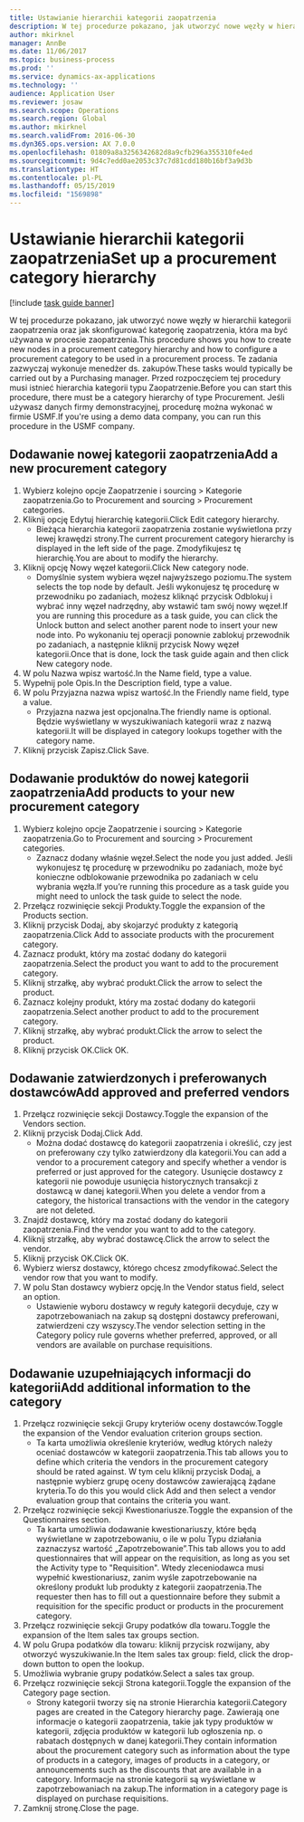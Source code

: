 ```yaml
---
title: Ustawianie hierarchii kategorii zaopatrzenia
description: W tej procedurze pokazano, jak utworzyć nowe węzły w hierarchii kategorii zaopatrzenia oraz jak skonfigurować kategorię zaopatrzenia, która ma być używana w procesie zaopatrzenia.
author: mkirknel
manager: AnnBe
ms.date: 11/06/2017
ms.topic: business-process
ms.prod: ''
ms.service: dynamics-ax-applications
ms.technology: ''
audience: Application User
ms.reviewer: josaw
ms.search.scope: Operations
ms.search.region: Global
ms.author: mkirknel
ms.search.validFrom: 2016-06-30
ms.dyn365.ops.version: AX 7.0.0
ms.openlocfilehash: 01809a8a3256342682d8a9cfb296a355310fe4ed
ms.sourcegitcommit: 9d4c7edd0ae2053c37c7d81cdd180b16bf3a9d3b
ms.translationtype: HT
ms.contentlocale: pl-PL
ms.lasthandoff: 05/15/2019
ms.locfileid: "1569898"
---
```

# <a name="set-up-a-procurement-category-hierarchy"></a><span data-ttu-id="b70ee-103">Ustawianie hierarchii kategorii zaopatrzenia</span><span class="sxs-lookup"><span data-stu-id="b70ee-103">Set up a procurement category hierarchy</span></span>

[!include [task guide banner](../../includes/task-guide-banner.md)]

<span data-ttu-id="b70ee-104">W tej procedurze pokazano, jak utworzyć nowe węzły w hierarchii kategorii zaopatrzenia oraz jak skonfigurować kategorię zaopatrzenia, która ma być używana w procesie zaopatrzenia.</span><span class="sxs-lookup"><span data-stu-id="b70ee-104">This procedure shows you how to create new nodes in a procurement category hierarchy and how to configure a procurement category to be used in a procurement process.</span></span> <span data-ttu-id="b70ee-105">Te zadania zazwyczaj wykonuje menedżer ds. zakupów.</span><span class="sxs-lookup"><span data-stu-id="b70ee-105">These tasks would typically be carried out by a Purchasing manager.</span></span> <span data-ttu-id="b70ee-106">Przed rozpoczęciem tej procedury musi istnieć hierarchia kategorii typu Zaopatrzenie.</span><span class="sxs-lookup"><span data-stu-id="b70ee-106">Before you can start this procedure, there must be a category hierarchy of type Procurement.</span></span> <span data-ttu-id="b70ee-107">Jeśli używasz danych firmy demonstracyjnej, procedurę można wykonać w firmie USMF.</span><span class="sxs-lookup"><span data-stu-id="b70ee-107">If you're using a demo data company, you can run this procedure in the USMF company.</span></span>


## <a name="add-a-new-procurement-category"></a><span data-ttu-id="b70ee-108">Dodawanie nowej kategorii zaopatrzenia</span><span class="sxs-lookup"><span data-stu-id="b70ee-108">Add a new procurement category</span></span>
1. <span data-ttu-id="b70ee-109">Wybierz kolejno opcje Zaopatrzenie i sourcing > Kategorie zaopatrzenia.</span><span class="sxs-lookup"><span data-stu-id="b70ee-109">Go to Procurement and sourcing > Procurement categories.</span></span>
2. <span data-ttu-id="b70ee-110">Kliknij opcję Edytuj hierarchię kategorii.</span><span class="sxs-lookup"><span data-stu-id="b70ee-110">Click Edit category hierarchy.</span></span>
    * <span data-ttu-id="b70ee-111">Bieżąca hierarchia kategorii zaopatrzenia zostanie wyświetlona przy lewej krawędzi strony.</span><span class="sxs-lookup"><span data-stu-id="b70ee-111">The current procurement category hierarchy is displayed in the left side of the page.</span></span> <span data-ttu-id="b70ee-112">Zmodyfikujesz tę hierarchię.</span><span class="sxs-lookup"><span data-stu-id="b70ee-112">You  are about to modify the hierarchy.</span></span>  
3. <span data-ttu-id="b70ee-113">Kliknij opcję Nowy węzeł kategorii.</span><span class="sxs-lookup"><span data-stu-id="b70ee-113">Click New category node.</span></span>
    * <span data-ttu-id="b70ee-114">Domyślnie system wybiera węzeł najwyższego poziomu.</span><span class="sxs-lookup"><span data-stu-id="b70ee-114">The system selects the top node by default.</span></span> <span data-ttu-id="b70ee-115">Jeśli wykonujesz tę procedurę w przewodniku po zadaniach, możesz kliknąć przycisk Odblokuj i wybrać inny węzeł nadrzędny, aby wstawić tam swój nowy węzeł.</span><span class="sxs-lookup"><span data-stu-id="b70ee-115">If you are running this procedure as a task guide, you can click the Unlock button and select another parent node to insert your new node into.</span></span> <span data-ttu-id="b70ee-116">Po wykonaniu tej operacji ponownie zablokuj przewodnik po zadaniach, a następnie kliknij przycisk Nowy węzeł kategorii.</span><span class="sxs-lookup"><span data-stu-id="b70ee-116">Once that is done, lock the task guide again and then click New category node.</span></span>  
4. <span data-ttu-id="b70ee-117">W polu Nazwa wpisz wartość.</span><span class="sxs-lookup"><span data-stu-id="b70ee-117">In the Name field, type a value.</span></span>
5. <span data-ttu-id="b70ee-118">Wypełnij pole Opis.</span><span class="sxs-lookup"><span data-stu-id="b70ee-118">In the Description field, type a value.</span></span>
6. <span data-ttu-id="b70ee-119">W polu Przyjazna nazwa wpisz wartość.</span><span class="sxs-lookup"><span data-stu-id="b70ee-119">In the Friendly name field, type a value.</span></span>
    * <span data-ttu-id="b70ee-120">Przyjazna nazwa jest opcjonalna.</span><span class="sxs-lookup"><span data-stu-id="b70ee-120">The friendly name is optional.</span></span> <span data-ttu-id="b70ee-121">Będzie wyświetlany w wyszukiwaniach kategorii wraz z nazwą kategorii.</span><span class="sxs-lookup"><span data-stu-id="b70ee-121">It will be displayed in category lookups together with the category name.</span></span>  
7. <span data-ttu-id="b70ee-122">Kliknij przycisk Zapisz.</span><span class="sxs-lookup"><span data-stu-id="b70ee-122">Click Save.</span></span>

## <a name="add-products-to-your-new-procurement-category"></a><span data-ttu-id="b70ee-123">Dodawanie produktów do nowej kategorii zaopatrzenia</span><span class="sxs-lookup"><span data-stu-id="b70ee-123">Add products to your new procurement category</span></span>
1. <span data-ttu-id="b70ee-124">Wybierz kolejno opcje Zaopatrzenie i sourcing > Kategorie zaopatrzenia.</span><span class="sxs-lookup"><span data-stu-id="b70ee-124">Go to Procurement and sourcing > Procurement categories.</span></span>
    * <span data-ttu-id="b70ee-125">Zaznacz dodany właśnie węzeł.</span><span class="sxs-lookup"><span data-stu-id="b70ee-125">Select the node you just added.</span></span> <span data-ttu-id="b70ee-126">Jeśli wykonujesz tę procedurę w przewodniku po zadaniach, może być konieczne odblokowanie przewodnika po zadaniach w celu wybrania węzła.</span><span class="sxs-lookup"><span data-stu-id="b70ee-126">If you’re running this procedure as a task guide you might need to unlock the task guide to select the node.</span></span>  
2. <span data-ttu-id="b70ee-127">Przełącz rozwinięcie sekcji Produkty.</span><span class="sxs-lookup"><span data-stu-id="b70ee-127">Toggle the expansion of the Products section.</span></span>
3. <span data-ttu-id="b70ee-128">Kliknij przycisk Dodaj, aby skojarzyć produkty z kategorią zaopatrzenia.</span><span class="sxs-lookup"><span data-stu-id="b70ee-128">Click Add to associate products with the procurement category.</span></span>
4. <span data-ttu-id="b70ee-129">Zaznacz produkt, który ma zostać dodany do kategorii zaopatrzenia.</span><span class="sxs-lookup"><span data-stu-id="b70ee-129">Select the product you want to add to the procurement category.</span></span>
5. <span data-ttu-id="b70ee-130">Kliknij strzałkę, aby wybrać produkt.</span><span class="sxs-lookup"><span data-stu-id="b70ee-130">Click the arrow to select the product.</span></span>
6. <span data-ttu-id="b70ee-131">Zaznacz kolejny produkt, który ma zostać dodany do kategorii zaopatrzenia.</span><span class="sxs-lookup"><span data-stu-id="b70ee-131">Select another product to add to the procurement category.</span></span>
7. <span data-ttu-id="b70ee-132">Kliknij strzałkę, aby wybrać produkt.</span><span class="sxs-lookup"><span data-stu-id="b70ee-132">Click the arrow to select the product.</span></span>
8. <span data-ttu-id="b70ee-133">Kliknij przycisk OK.</span><span class="sxs-lookup"><span data-stu-id="b70ee-133">Click OK.</span></span>

## <a name="add-approved-and-preferred-vendors"></a><span data-ttu-id="b70ee-134">Dodawanie zatwierdzonych i preferowanych dostawców</span><span class="sxs-lookup"><span data-stu-id="b70ee-134">Add approved and preferred vendors</span></span>
1. <span data-ttu-id="b70ee-135">Przełącz rozwinięcie sekcji Dostawcy.</span><span class="sxs-lookup"><span data-stu-id="b70ee-135">Toggle the expansion of the Vendors section.</span></span>
2. <span data-ttu-id="b70ee-136">Kliknij przycisk Dodaj.</span><span class="sxs-lookup"><span data-stu-id="b70ee-136">Click Add.</span></span>
    * <span data-ttu-id="b70ee-137">Można dodać dostawcę do kategorii zaopatrzenia i określić, czy jest on preferowany czy tylko zatwierdzony dla kategorii.</span><span class="sxs-lookup"><span data-stu-id="b70ee-137">You can add a vendor to a procurement category and specify whether a vendor is preferred or just approved for the category.</span></span> <span data-ttu-id="b70ee-138">Usunięcie dostawcy z kategorii nie powoduje usunięcia historycznych transakcji z dostawcą w danej kategorii.</span><span class="sxs-lookup"><span data-stu-id="b70ee-138">When you delete a vendor from a category, the historical transactions with the vendor in the category are not deleted.</span></span>   
3. <span data-ttu-id="b70ee-139">Znajdź dostawcę, który ma zostać dodany do kategorii zaopatrzenia.</span><span class="sxs-lookup"><span data-stu-id="b70ee-139">Find the vendor you want to add to the category.</span></span>
4. <span data-ttu-id="b70ee-140">Kliknij strzałkę, aby wybrać dostawcę.</span><span class="sxs-lookup"><span data-stu-id="b70ee-140">Click the arrow to select the vendor.</span></span>
5. <span data-ttu-id="b70ee-141">Kliknij przycisk OK.</span><span class="sxs-lookup"><span data-stu-id="b70ee-141">Click OK.</span></span>
6. <span data-ttu-id="b70ee-142">Wybierz wiersz dostawcy, którego chcesz zmodyfikować.</span><span class="sxs-lookup"><span data-stu-id="b70ee-142">Select the vendor row that you want to modify.</span></span>
7. <span data-ttu-id="b70ee-143">W polu Stan dostawcy wybierz opcję.</span><span class="sxs-lookup"><span data-stu-id="b70ee-143">In the Vendor status field, select an option.</span></span>
    * <span data-ttu-id="b70ee-144">Ustawienie wyboru dostawcy w reguły kategorii decyduje, czy w zapotrzebowaniach na zakup są dostępni dostawcy preferowani, zatwierdzeni czy wszyscy.</span><span class="sxs-lookup"><span data-stu-id="b70ee-144">The vendor selection setting in the Category policy rule governs whether preferred, approved, or all vendors are available on purchase requisitions.</span></span>   

## <a name="add-additional-information-to-the-category"></a><span data-ttu-id="b70ee-145">Dodawanie uzupełniających informacji do kategorii</span><span class="sxs-lookup"><span data-stu-id="b70ee-145">Add additional information to the category</span></span>
1. <span data-ttu-id="b70ee-146">Przełącz rozwinięcie sekcji Grupy kryteriów oceny dostawców.</span><span class="sxs-lookup"><span data-stu-id="b70ee-146">Toggle the expansion of the Vendor evaluation criterion groups section.</span></span>
    * <span data-ttu-id="b70ee-147">Ta karta umożliwia określenie kryteriów, według których należy oceniać dostawców w kategorii zaopatrzenia.</span><span class="sxs-lookup"><span data-stu-id="b70ee-147">This tab allows you to define which criteria the vendors in the procurement category should be rated against.</span></span> <span data-ttu-id="b70ee-148">W tym celu kliknij przycisk Dodaj, a następnie wybierz grupę oceny dostawców zawierającą żądane kryteria.</span><span class="sxs-lookup"><span data-stu-id="b70ee-148">To do this you would click Add and then select a vendor evaluation group that contains the criteria you want.</span></span>  
2. <span data-ttu-id="b70ee-149">Przełącz rozwinięcie sekcji Kwestionariusze.</span><span class="sxs-lookup"><span data-stu-id="b70ee-149">Toggle the expansion of the Questionnaires section.</span></span>
    * <span data-ttu-id="b70ee-150">Ta karta umożliwia dodawanie kwestionariuszy, które będą wyświetlane w zapotrzebowaniu, o ile w polu Typu działania zaznaczysz wartość „Zapotrzebowanie”.</span><span class="sxs-lookup"><span data-stu-id="b70ee-150">This tab allows you to add questionnaires that will appear on the requisition, as long as you set the Activity type to "Requisition".</span></span> <span data-ttu-id="b70ee-151">Wtedy zleceniodawca musi wypełnić kwestionariusz, zanim wyśle zapotrzebowanie na określony produkt lub produkty z kategorii zaopatrzenia.</span><span class="sxs-lookup"><span data-stu-id="b70ee-151">The requester then has to fill out a questionnaire before they submit a requisition for the specific product or products in the procurement category.</span></span>  
3. <span data-ttu-id="b70ee-152">Przełącz rozwinięcie sekcji Grupy podatków dla towaru.</span><span class="sxs-lookup"><span data-stu-id="b70ee-152">Toggle the expansion of the Item sales tax groups section.</span></span>
4. <span data-ttu-id="b70ee-153">W polu Grupa podatków dla towaru: kliknij przycisk rozwijany, aby otworzyć wyszukiwanie.</span><span class="sxs-lookup"><span data-stu-id="b70ee-153">In the Item sales tax group: field, click the drop-down button to open the lookup.</span></span>
5. <span data-ttu-id="b70ee-154">Umożliwia wybranie grupy podatków.</span><span class="sxs-lookup"><span data-stu-id="b70ee-154">Select a sales tax group.</span></span>
6. <span data-ttu-id="b70ee-155">Przełącz rozwinięcie sekcji Strona kategorii.</span><span class="sxs-lookup"><span data-stu-id="b70ee-155">Toggle the expansion of the Category page section.</span></span>
    * <span data-ttu-id="b70ee-156">Strony kategorii tworzy się na stronie Hierarchia kategorii.</span><span class="sxs-lookup"><span data-stu-id="b70ee-156">Category pages are created in the Category hierarchy page.</span></span> <span data-ttu-id="b70ee-157">Zawierają one informacje o kategorii zaopatrzenia, takie jak typy produktów w kategorii, zdjęcia produktów w kategorii lub ogłoszenia np. o rabatach dostępnych w danej kategorii.</span><span class="sxs-lookup"><span data-stu-id="b70ee-157">They contain information about the procurement category such as information about the type of products in a category, images of products in a category, or announcements such as the discounts that are available in a category.</span></span> <span data-ttu-id="b70ee-158">Informacje na stronie kategorii są wyświetlane w zapotrzebowaniach na zakup.</span><span class="sxs-lookup"><span data-stu-id="b70ee-158">The information in a category page is displayed on purchase requisitions.</span></span>  
7. <span data-ttu-id="b70ee-159">Zamknij stronę.</span><span class="sxs-lookup"><span data-stu-id="b70ee-159">Close the page.</span></span>

